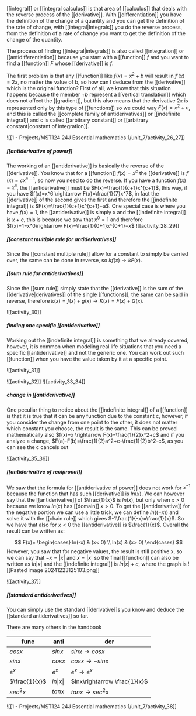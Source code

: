 [[integral]] or [[integral calculus]] is that area of [[calculus]] that deals with the reverse process of the [[derivative]].
With [[differentiation]] you have the definition of the change of a quantity and you can get the definition of the rate of change, with [[integral|Integrals]] you do the reverse process, from the definition of a rate of change you want to get the definition of the change of the quantity.

The process of finding [[integral|integrals]] is also called [[integration]] or [[antidifferentiation]] because you start with a [[function]] $f$ and you want to find a [[function]] $F$ whose [[derivative]] is $f$.

The first problem is that any [[function]] like $f(x)=x^2+b$ will result in $f'(x)=2x$, no matter the value of b, so how can I deduce from the [[derivative]] which is the original function? First of all, we know that this situation happens because the member $+b$ represent a [[vertical translation]] which does not affect the [[gradient]], but this also means that the derivative $2x$ is represented only by this type of [[functions]] so we could way $F(x)=x^2+c$, and this is called the [[complete family of antiderivatives]] or [[indefinite integral]] and c is called [[arbitrary constant]] or [[arbitrary constant|constant of integration]].

![[1 - Projects/MST124 24J Essential mathematics 1/unit_7/activity_26_27]]

##### [[antiderivative of power]]

The working of an [[antiderivative]] is basically the reverse of the [[derivative]]. You know that for a [[function]] $f(x)=x^c$ the [[derivative]] is $f'(x)=cx^{c-1}$, so now you need to do the reverse.
If you have a function $f(x)= x^c$, the [[antiderivative]] must be $F(x)=\frac{1}{c+1}x^{c+1}$, this way, if you have $f(x)=x^6 \rightarrow F(x)=\frac{1}{7}x^7$, in fact the [[derivative]] of the second gives the first and therefore the [[indefinite integral]] is $F(x)=\frac{1}{c+1}x^{c+1}+a$.
One special case is where you have $f(x)=1$, the [[antiderivative]] is simply $x$ and the [[indefinite integral]] is $x+c$, this is because we saw that $x^0=1$ and therefore $f(x)=1=x^0\rightarrow F(x)=\frac{1}{0+1}x^{0+1}=x$
![[activity_28_29]]

##### [[constant multiple rule for antiderivatives]]

Since the [[constant multiple rule]] allow for a constant to simply be carried over, the same can be done in reverse, so $kf(x) \rightarrow kF(x)$.

##### [[sum rule for antiderivatives]]

Since the [[sum rule]] simply state that the [[derivative]] is the sum of the [[derivative|derivatives]] of the single [[functions]], the same can be said in reverse, therefore $k(x)= f(x)+g(x)\rightarrow K(x)=F(x)+G(x)$.

![[activity_30]]

##### finding one specific [[antiderivative]]

Working out the [[indefinite integral]] is something that we already covered, however, it is common when modeling real life situations that you need a specific [[antiderivative]] and not the generic one.
You can work out such [[function]] when you have the value taken by it at a specific point.

![[activity_31]]

![[activity_32]]
![[activity_33_34]]

##### change in [[antiderivative]]

One peculiar thing to notice about the [[indefinite integral]] of a [[function]] is that it is true that it can be any function due to the constant c, however, if you consider the change from one point to the other, it does not matter which constant you choose, the result is the same.
This can be proved mathematically also $f(x)=x \rightarrow F(x)=\frac{1}{2}x^2+c$ and if you analyze a change, $F(a)-F(b)=\frac{1}{2}a^2+c-\frac{1}{2}b^2-c$, as you can see the c cancels out 


![[activity_35_36]]

##### [[antiderivative of reciprocal]]

We saw that the formula for [[antiderivative of power]] does not work for $x^{-1}$ because the function that has such [[derivative]] is $ln(x)$.
We can however say that the [[antiderivative]] of $\frac{1}{x}$ is $ln(x)$, but only when $x>0$ because we know $ln(x)$ has [[domain]] $x>0$.
To get the [[antiderivative]] for the negative portion we can use a little trick, we can define $ln((-x))$ and solve it with the [[chain rule]] which gives $-1\frac{1}{-x}=\frac{1}{x}$. So we have that also for $x<0$ the [[antiderivative]] is $\frac{1}{x}$.
Overall the result can be written as:

$$
 F(x)=
 \begin{cases} 
      ln(-x) & (x< 0) \\
      ln(x) & (x> 0)
\end{cases}
$$
However, you saw that for negative values, the result is still positive x, so we can say that $-x=|x|$ and $x=|x|$ so the final [[function]] can also be written as $ln|x|$ and the [[indefinite integral]] is $ln|x|+c$, where the graph is
![[Pasted image 20241223125103.png]]

![[activity_37]]

##### [[standard antiderivatives]]

You can simply use the standard [[derivative]]s you know and deduce the [[standard antiderivatives]] so far.

There are many others in the handbook

| func          | anti      | der                          |
| ------------- | --------- | ---------------------------- |
| $cosx$        | $sinx$    | $sinx \rightarrow cosx$      |
| $sinx$        | $cosx$    | $cosx\rightarrow -sinx$      |
| $e^x$         | $e^x$     | $e^x\rightarrow e^x$         |
| $\frac{1}{x}$ | $ln\|x\|$ | $lnx\rightarrow \frac{1}{x}$ |
| $sec^2x$      | $tanx$    | $tanx\rightarrow sec^2x$     |

![[1 - Projects/MST124 24J Essential mathematics 1/unit_7/activity_38]]

